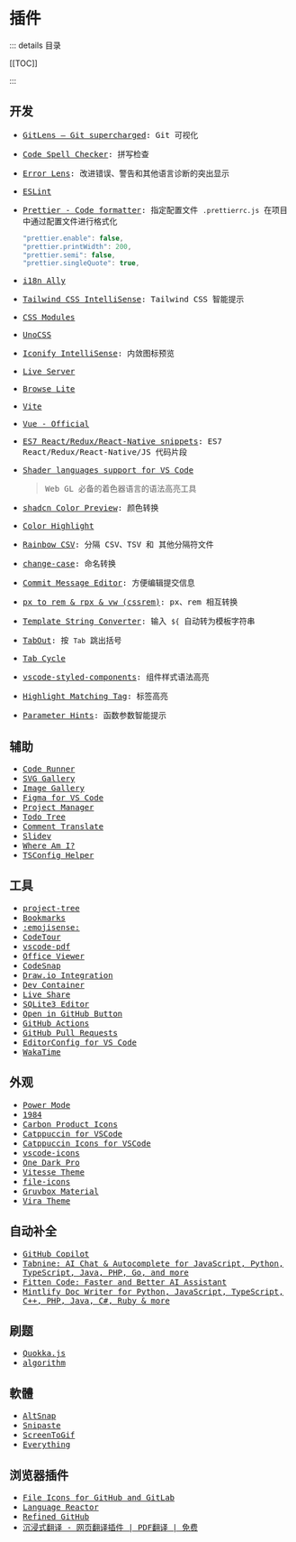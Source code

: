 # <samp>插件</samp>

::: details <samp>目录</samp>

[[TOC]]

:::

## <samp>开发</samp>

- <samp>[GitLens — Git supercharged](https://marketplace.visualstudio.com/items?itemName=eamodio.gitlens): Git 可视化</samp>

- <samp>[Code Spell Checker](https://marketplace.visualstudio.com/items?itemName=streetsidesoftware.code-spell-checker): 拼写检查</samp>

- <samp>[Error Lens](https://marketplace.visualstudio.com/items?itemName=usernamehw.errorlens): 改进错误、警告和其他语言诊断的突出显示</samp>

- <samp>[ESLint](https://marketplace.visualstudio.com/items?itemName=dbaeumer.vscode-eslint)</samp>

- <samp>[Prettier - Code formatter](https://marketplace.visualstudio.com/items?itemName=esbenp.prettier-vscode): 指定配置文件 `.prettierrc.js` 在项目中通过配置文件进行格式化</samp>

  ```js
  "prettier.enable": false,
  "prettier.printWidth": 200,
  "prettier.semi": false,
  "prettier.singleQuote": true,
  ```

- <samp>[i18n Ally](https://marketplace.visualstudio.com/items?itemName=Lokalise.i18n-ally)</samp>

- <samp>[Tailwind CSS IntelliSense](https://marketplace.visualstudio.com/items?itemName=bradlc.vscode-tailwindcss): Tailwind CSS 智能提示</samp>

- <samp>[CSS Modules](https://marketplace.visualstudio.com/items?itemName=clinyong.vscode-css-modules)</samp>

- <samp>[UnoCSS](https://marketplace.visualstudio.com/items?itemName=antfu.unocss)</samp>

- <samp>[Iconify IntelliSense](https://marketplace.visualstudio.com/items?itemName=antfu.iconify): 内敛图标预览</samp>

- <samp>[Live Server](https://marketplace.visualstudio.com/items?itemName=ritwickdey.LiveServer)</samp>

- <samp>[Browse Lite](https://marketplace.visualstudio.com/items?itemName=antfu.browse-lite)</samp>

- <samp>[Vite](https://marketplace.visualstudio.com/items?itemName=antfu.vite)</samp>

- <samp>[Vue - Official](https://marketplace.visualstudio.com/items?itemName=Vue.volar)</samp>

- <samp>[ES7 React/Redux/React-Native snippets](https://marketplace.visualstudio.com/items?itemName=rodrigovallades.es7-react-js-snippets): ES7 React/Redux/React-Native/JS 代码片段</samp>

- <samp>[Shader languages support for VS Code](https://marketplace.visualstudio.com/items?itemName=slevesque.shader)</samp>
  > <samp>Web GL 必备的着色器语言的语法高亮工具</samp>
  
- <samp>[shadcn Color Preview](https://marketplace.visualstudio.com/items?itemName=dexxiez.shadcn-color-preview): 颜色转换</samp>

- <samp>[Color Highlight](https://marketplace.visualstudio.com/items?itemName=naumovs.color-highlight)</samp>

- <samp>[Rainbow CSV](https://marketplace.visualstudio.com/items?itemName=mechatroner.rainbow-csv): 分隔 CSV、TSV 和 其他分隔符文件</samp>

- <samp>[change-case](https://marketplace.visualstudio.com/items?itemName=wmaurer.change-case): 命名转换</samp>

- <samp>[Commit Message Editor](https://marketplace.visualstudio.com/items?itemName=adam-bender.commit-message-editor): 方便编辑提交信息</samp>

- <samp>[px to rem & rpx & vw (cssrem)](https://github.com/cipchk/vscode-cssrem/blob/HEAD/README.zh-CN.md): px、rem 相互转换</samp>

- <samp>[Template String Converter](https://marketplace.visualstudio.com/items?itemName=meganrogge.template-string-converter): 输入 `${` 自动转为模板字符串</samp>

- <samp>[TabOut](https://marketplace.visualstudio.com/items?itemName=albert.TabOut): 按 `Tab` 跳出括号</samp>

- <samp>[Tab Cycle](https://marketplace.visualstudio.com/items?itemName=mpontus.tab-cycle)</samp>

- <samp>[vscode-styled-components](https://marketplace.visualstudio.com/items?itemName=styled-components.vscode-styled-components): 组件样式语法高亮</samp>

- <samp>[Highlight Matching Tag](https://marketplace.visualstudio.com/items?itemName=vincaslt.highlight-matching-tag): 标签高亮</samp>

- <samp>[Parameter Hints](https://marketplace.visualstudio.com/items?itemName=DominicVonk.parameter-hints): 函数参数智能提示</samp>

## <samp>辅助</samp>

- <samp>[Code Runner](https://marketplace.visualstudio.com/items?itemName=formulahendry.code-runner)</samp>
- <samp>[SVG Gallery](https://marketplace.visualstudio.com/items?itemName=developer2006.svg-gallery)</samp>
- <samp>[Image Gallery](https://marketplace.visualstudio.com/items?itemName=GeriYoco.vscode-image-gallery)</samp>
- <samp>[Figma for VS Code](https://marketplace.visualstudio.com/items?itemName=figma.figma-vscode-extension)</samp>
- <samp>[Project Manager](https://marketplace.visualstudio.com/items?itemName=alefragnani.project-manager)</samp>
- <samp>[Todo Tree](https://marketplace.visualstudio.com/items?itemName=Gruntfuggly.todo-tree)</samp>
- <samp>[Comment Translate](https://marketplace.visualstudio.com/items?itemName=intellsmi.comment-translate)</samp>
- <samp>[Slidev](https://marketplace.visualstudio.com/items?itemName=antfu.slidev)</samp>
- <samp>[Where Am I?](https://marketplace.visualstudio.com/items?itemName=antfu.where-am-i)</samp>
- <samp>[TSConfig Helper](https://marketplace.visualstudio.com/items?itemName=johnsoncodehk.vscode-tsconfig-helper)</samp>

## <samp>工具</samp>

- <samp>[project-tree](https://marketplace.visualstudio.com/items?itemName=zhucy.project-tree)</samp>
- <samp>[Bookmarks](https://marketplace.visualstudio.com/items?itemName=alefragnani.Bookmarks)</samp>
- <samp>[:emojisense:](https://marketplace.visualstudio.com/items?itemName=bierner.emojisense)</samp>
- <samp>[CodeTour](https://marketplace.visualstudio.com/items?itemName=vsls-contrib.codetour)</samp>
- <samp>[vscode-pdf](https://marketplace.visualstudio.com/items?itemName=tomoki1207.pdf)</samp>
- <samp>[Office Viewer](https://marketplace.visualstudio.com/items?itemName=cweijan.vscode-office)</samp>
- <samp>[CodeSnap](https://marketplace.visualstudio.com/items?itemName=adpyke.codesnap)</samp>
- <samp>[Draw.io Integration](https://marketplace.visualstudio.com/items?itemName=hediet.vscode-drawio)</samp>
- <samp>[Dev Container](https://marketplace.visualstudio.com/items?itemName=ms-vscode-remote.remote-containers)</samp>
- <samp>[Live Share](https://marketplace.visualstudio.com/items?itemName=MS-vsliveshare.vsliveshare)</samp>
- <samp>[SQLite3 Editor](https://marketplace.visualstudio.com/items?itemName=yy0931.vscode-sqlite3-editor)</samp>
- <samp>[Open in GitHub Button](https://marketplace.visualstudio.com/items?itemName=antfu.open-in-github-button)</samp>
- <samp>[GitHub Actions](https://marketplace.visualstudio.com/items?itemName=GitHub.vscode-github-actions)</samp>
- <samp>[GitHub Pull Requests](https://marketplace.visualstudio.com/items?itemName=GitHub.vscode-pull-request-github)</samp>
- <samp>[EditorConfig for VS Code](https://marketplace.visualstudio.com/items?itemName=EditorConfig.EditorConfig)</samp>
- <samp>[WakaTime](https://marketplace.visualstudio.com/items?itemName=WakaTime.vscode-wakatime)</samp>

## <samp>外观</samp>

- <samp>[Power Mode](https://marketplace.visualstudio.com/items?itemName=hoovercj.vscode-power-mode)</samp>
- <samp>[1984](https://marketplace.visualstudio.com/items?itemName=juanmnl.vscode-theme-1984)</samp>
- <samp>[Carbon Product Icons](https://marketplace.visualstudio.com/items?itemName=antfu.icons-carbon)</samp>
- <samp>[Catppuccin for VSCode](https://marketplace.visualstudio.com/items?itemName=Catppuccin.catppuccin-vsc)</samp>
- <samp>[Catppuccin Icons for VSCode](https://marketplace.visualstudio.com/items?itemName=Catppuccin.catppuccin-vsc-icons)</samp>
- <samp>[vscode-icons](https://marketplace.visualstudio.com/items?itemName=vscode-icons-team.vscode-icons)</samp>
- <samp>[One Dark Pro](https://marketplace.visualstudio.com/items?itemName=zhuangtongfa.Material-theme)</samp>
- <samp>[Vitesse Theme](https://marketplace.visualstudio.com/items?itemName=antfu.theme-vitesse)</samp>
- <samp>[file-icons](https://marketplace.visualstudio.com/items?itemName=file-icons.file-icons)</samp>
- <samp>[Gruvbox Material](https://marketplace.visualstudio.com/items?itemName=sainnhe.gruvbox-material)</samp>
- <samp>[Vira Theme](https://marketplace.visualstudio.com/items?itemName=vira.vsc-vira-theme)</samp>

## <samp>自动补全</samp>

- <samp>[GitHub Copilot](https://marketplace.visualstudio.com/items?itemName=GitHub.copilot)</samp>
- <samp>[Tabnine: AI Chat & Autocomplete for JavaScript, Python, TypeScript, Java, PHP, Go, and more](https://marketplace.visualstudio.com/items?itemName=TabNine.tabnine-vscode)</samp>
- <samp>[Fitten Code: Faster and Better AI Assistant](https://marketplace.visualstudio.com/items?itemName=FittenTech.Fitten-Code)</samp>
- <samp>[Mintlify Doc Writer for Python, JavaScript, TypeScript, C++, PHP, Java, C#, Ruby & more](https://marketplace.visualstudio.com/items?itemName=mintlify.document)</samp>

## <samp>刷题</samp>

- <samp>[Quokka.js](https://marketplace.visualstudio.com/items?itemName=WallabyJs.quokka-vscode)</samp>
- <samp>[algorithm](https://marketplace.visualstudio.com/items?itemName=supperchong.algorithm)</samp>

## <samp>軟體</samp>

- <samp>[AltSnap](https://www.majorgeeks.com/files/details/altsnap.html)</samp>
- <samp>[Snipaste](https://www.snipaste.com/)</samp>
- <samp>[ScreenToGif](https://www.screentogif.com/)</samp>
- <samp>[Everything](https://www.voidtools.com/zh-cn/downloads/)</samp>

## <samp>浏览器插件</samp>

- <samp>[File Icons for GitHub and GitLab](https://chromewebstore.google.com/detail/file-icons-for-github-and/ficfmibkjjnpogdcfhfokmihanoldbfe)</samp>
- <samp>[Language Reactor](https://chromewebstore.google.com/detail/language-reactor/hoombieeljmmljlkjmnheibnpciblicm?hl=zh-CN&utm_source=ext_sidebar)</samp>
- <samp>[Refined GitHub](https://chromewebstore.google.com/detail/refined-github/hlepfoohegkhhmjieoechaddaejaokhf?hl=zh-CN&utm_source=ext_sidebar)</samp>
- <samp>[沉浸式翻译 - 网页翻译插件 | PDF翻译 | 免费](https://chromewebstore.google.com/detail/%E6%B2%89%E6%B5%B8%E5%BC%8F%E7%BF%BB%E8%AF%91-%E7%BD%91%E9%A1%B5%E7%BF%BB%E8%AF%91%E6%8F%92%E4%BB%B6-pdf%E7%BF%BB%E8%AF%91-%E5%85%8D%E8%B4%B9/bpoadfkcbjbfhfodiogcnhhhpibjhbnh?hl=zh-CN&utm_source=ext_sidebar)</samp>
